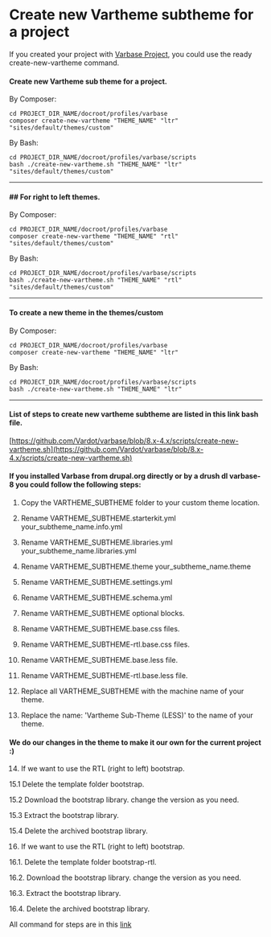 # Create new Vartheme subtheme for a project

If you created your project with [Varbase Project](https://github.com/Vardot/varbase-project), you could use the ready create-new-vartheme command.


#### Create new Vartheme sub theme for a project.
By Composer:
```
cd PROJECT_DIR_NAME/docroot/profiles/varbase
composer create-new-vartheme "THEME_NAME" "ltr" "sites/default/themes/custom"
```

By Bash:
```
cd PROJECT_DIR_NAME/docroot/profiles/varbase/scripts
bash ./create-new-vartheme.sh "THEME_NAME" "ltr" "sites/default/themes/custom"
```
--------------------------------------------------------------------------------

#### ## For right to left themes.
By Composer:
```
cd PROJECT_DIR_NAME/docroot/profiles/varbase
composer create-new-vartheme "THEME_NAME" "rtl" "sites/default/themes/custom"
```

By Bash:
```
cd PROJECT_DIR_NAME/docroot/profiles/varbase/scripts
bash ./create-new-vartheme.sh "THEME_NAME" "rtl" "sites/default/themes/custom"
```
--------------------------------------------------------------------------------

#### To create a new theme in the themes/custom
By Composer:
```
cd PROJECT_DIR_NAME/docroot/profiles/varbase
composer create-new-vartheme "THEME_NAME" "ltr"
```

By Bash:
```
cd PROJECT_DIR_NAME/docroot/profiles/varbase/scripts
bash ./create-new-vartheme.sh "THEME_NAME" "ltr"
```
--------------------------------------------------------------------------------


#### List of steps to create new vartheme subtheme are listed in this link bash file.

[https://github.com/Vardot/varbase/blob/8.x-4.x/scripts/create-new-vartheme.sh](https://github.com/Vardot/varbase/blob/8.x-4.x/scripts/create-new-vartheme.sh)

#### If you installed Varbase from drupal.org directly or by a drush dl varbase-8 you could follow the following steps:

1. Copy the VARTHEME_SUBTHEME folder to your custom theme location.

2. Rename VARTHEME_SUBTHEME.starterkit.yml your_subtheme_name.info.yml

3. Rename VARTHEME_SUBTHEME.libraries.yml your_subtheme_name.libraries.yml

4. Rename VARTHEME_SUBTHEME.theme your_subtheme_name.theme

5. Rename VARTHEME_SUBTHEME.settings.yml

6. Rename VARTHEME_SUBTHEME.schema.yml

7. Rename VARTHEME_SUBTHEME optional blocks.

8. Rename VARTHEME_SUBTHEME.base.css files.

9. Rename VARTHEME_SUBTHEME-rtl.base.css files.

10. Rename VARTHEME_SUBTHEME.base.less file.

11. Rename VARTHEME_SUBTHEME-rtl.base.less file.

12. Replace all VARTHEME_SUBTHEME with the machine name of your theme.

13. Replace the name: 'Vartheme Sub-Theme (LESS)' to the name of your theme.

#### We do our changes in the theme to make it our own for the current project :\)

14. If we want to use the RTL (right to left) bootstrap.

15.1 Delete the template folder bootstrap.

15.2 Download the bootstrap library. change the version as you need.

15.3 Extract the bootstrap library.

15.4 Delete the archived bootstrap library.

16. If we want to use the RTL (right to left) bootstrap.

16.1. Delete the template folder bootstrap-rtl.

16.2. Download the bootstrap library. change the version as you need.

16.3. Extract the bootstrap library.

16.4. Delete the archived bootstrap library.


All command for steps are in this [link](https://github.com/Vardot/varbase/blob/8.x-4.x/scripts/create-new-vartheme.sh)

